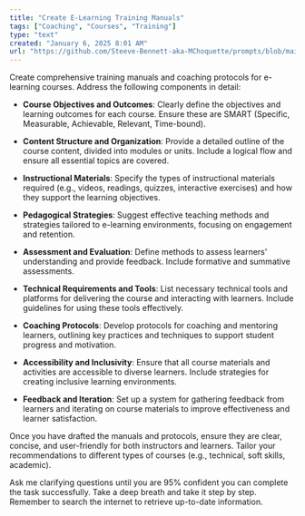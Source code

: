 ```yaml
---
title: "Create E-Learning Training Manuals"
tags: ["Coaching", "Courses", "Training"]
type: "text"
created: "January 6, 2025 8:01 AM"
url: "https://github.com/Steeve-Bennett-aka-MChoquette/prompts/blob/main/create_e_learning_training_manuals.md"
---
```


Create comprehensive training manuals and coaching protocols for e-learning courses. Address the following components in detail:

- **Course Objectives and Outcomes**: Clearly define the objectives and learning outcomes for each course. Ensure these are SMART (Specific, Measurable, Achievable, Relevant, Time-bound).
  
- **Content Structure and Organization**: Provide a detailed outline of the course content, divided into modules or units. Include a logical flow and ensure all essential topics are covered.

- **Instructional Materials**: Specify the types of instructional materials required (e.g., videos, readings, quizzes, interactive exercises) and how they support the learning objectives.

- **Pedagogical Strategies**: Suggest effective teaching methods and strategies tailored to e-learning environments, focusing on engagement and retention.

- **Assessment and Evaluation**: Define methods to assess learners' understanding and provide feedback. Include formative and summative assessments.

- **Technical Requirements and Tools**: List necessary technical tools and platforms for delivering the course and interacting with learners. Include guidelines for using these tools effectively.

- **Coaching Protocols**: Develop protocols for coaching and mentoring learners, outlining key practices and techniques to support student progress and motivation.

- **Accessibility and Inclusivity**: Ensure that all course materials and activities are accessible to diverse learners. Include strategies for creating inclusive learning environments.

- **Feedback and Iteration**: Set up a system for gathering feedback from learners and iterating on course materials to improve effectiveness and learner satisfaction.

Once you have drafted the manuals and protocols, ensure they are clear, concise, and user-friendly for both instructors and learners. Tailor your recommendations to different types of courses (e.g., technical, soft skills, academic).

Ask me clarifying questions until you are 95% confident you can complete the task successfully. Take a deep breath and take it step by step. Remember to search the internet to retrieve up-to-date information.